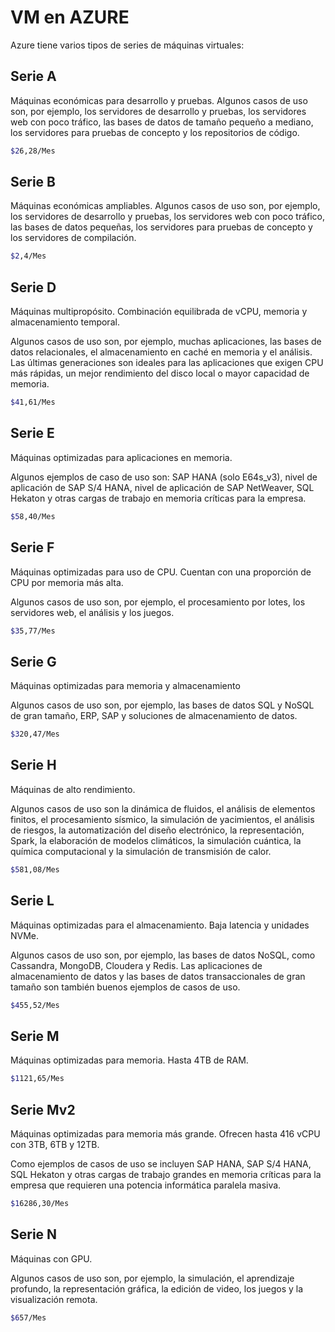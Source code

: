 # VM en AZURE

Azure tiene varios tipos de series de máquinas virtuales:

## Serie A

Máquinas económicas para desarrollo y pruebas.
Algunos casos de uso son, por ejemplo, los servidores de desarrollo y pruebas, los servidores web con poco tráfico, las bases de datos de tamaño pequeño a mediano, los servidores para pruebas de concepto y los repositorios de código.

```bash
$26,28/Mes
```

## Serie B

Máquinas económicas ampliables.
Algunos casos de uso son, por ejemplo, los servidores de desarrollo y pruebas, los servidores web con poco tráfico, las bases de datos pequeñas, los servidores para pruebas de concepto y los servidores de compilación.

```bash
$2,4/Mes
```

## Serie D

Máquinas multipropósito. Combinación equilibrada de vCPU, memoria y almacenamiento temporal.

Algunos casos de uso son, por ejemplo, muchas aplicaciones, las bases de datos relacionales, el almacenamiento en caché en memoria y el análisis. Las últimas generaciones son ideales para las aplicaciones que exigen CPU más rápidas, un mejor rendimiento del disco local o mayor capacidad de memoria.

```bash
$41,61/Mes
```

## Serie E

Máquinas optimizadas para aplicaciones en memoria.

Algunos ejemplos de caso de uso son: SAP HANA (solo E64s_v3), nivel de aplicación de SAP S/4 HANA, nivel de aplicación de SAP NetWeaver, SQL Hekaton y otras cargas de trabajo en memoria críticas para la empresa.

```bash
$58,40/Mes
```

## Serie F

Máquinas optimizadas para uso de CPU. Cuentan con una proporción de CPU por memoria más alta.

Algunos casos de uso son, por ejemplo, el procesamiento por lotes, los servidores web, el análisis y los juegos.

```bash
$35,77/Mes
```

## Serie G

Máquinas optimizadas para memoria y almacenamiento

Algunos casos de uso son, por ejemplo, las bases de datos SQL y NoSQL de gran tamaño, ERP, SAP y soluciones de almacenamiento de datos.

```bash
$320,47/Mes
```

## Serie H

Máquinas de alto rendimiento.

Algunos casos de uso son la dinámica de fluidos, el análisis de elementos finitos, el procesamiento sísmico, la simulación de yacimientos, el análisis de riesgos, la automatización del diseño electrónico, la representación, Spark, la elaboración de modelos climáticos, la simulación cuántica, la química computacional y la simulación de transmisión de calor.

```bash
$581,08/Mes
```

## Serie L

Máquinas optimizadas para el almacenamiento. Baja latencia y unidades NVMe.

Algunos casos de uso son, por ejemplo, las bases de datos NoSQL, como Cassandra, MongoDB, Cloudera y Redis. Las aplicaciones de almacenamiento de datos y las bases de datos transaccionales de gran tamaño son también buenos ejemplos de casos de uso.

```bash
$455,52/Mes
```

## Serie M

Máquinas optimizadas para memoria. Hasta 4TB de RAM.

```bash
$1121,65/Mes
```

## Serie Mv2

Máquinas optimizadas para memoria más grande. Ofrecen hasta 416 vCPU con 3TB, 6TB y 12TB.

Como ejemplos de casos de uso se incluyen SAP HANA, SAP S/4 HANA, SQL Hekaton y otras cargas de trabajo grandes en memoria críticas para la empresa que requieren una potencia informática paralela masiva.

```bash
$16286,30/Mes
```

## Serie N

Máquinas con GPU.

Algunos casos de uso son, por ejemplo, la simulación, el aprendizaje profundo, la representación gráfica, la edición de video, los juegos y la visualización remota.

```bash
$657/Mes
```
